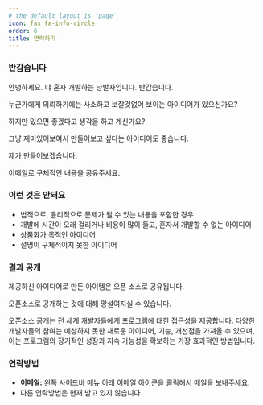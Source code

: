 ```yaml
---
# the default layout is 'page'
icon: fas fa-info-circle
order: 6
title: 연락하기
---
```

### 반갑습니다

안녕하세요. 냐 혼자 개발하는 냥발자입니다. 반갑습니다.

누군가에게 의뢰하기에는 사소하고 보잘것없어 보이는 아이디어가 있으신가요?

하지만 있으면 좋겠다고 생각을 하고 계신가요?

그냥 재미있어보여서 만들어보고 싶다는 아이디어도 좋습니다.

제가 만들어보겠습니다.

이메일로 구체적인 내용을 공유주세요.

### 이런 것은 안돼요

- 법적으로, 윤리적으로 문제가 될 수 있는 내용을 포함한 경우
- 개발에 시간이 오래 걸리거나 비용이 많이 들고, 혼자서 개발할 수 없는 아이디어
- 상품화가 목적인 아이디어
- 설명이 구체적이지 못한 아이디어

### 결과 공개

제공하신 아이디어로 만든 아이템은 오픈 소스로 공유됩니다.

오픈소스로 공개하는 것에 대해 망설여지실 수 있습니다.

오픈소스 공개는 전 세계 개발자들에게 프로그램에 대한 접근성을 제공합니다. 다양한 개발자들의 참여는 예상하지 못한 새로운 아이디어, 기능, 개선점을 가져올 수 있으며, 이는 프로그램의 장기적인 성장과 지속 가능성을 확보하는 가장 효과적인 방법입니다.

### 연락방법

- **이메일:** 왼쪽 사이드바 메뉴 아래 이메일 아이콘을 클릭해서 메일을 보내주세요.
- 다른 연락방법은 현재 받고 있지 않습니다.
